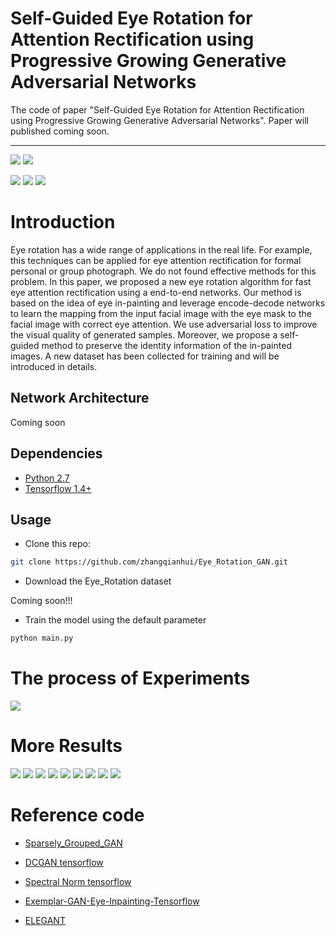# Self-Guided Eye Rotation for Attention Rectification using Progressive Growing Generative Adversarial Networks
The code of paper "Self-Guided Eye Rotation for Attention Rectification using Progressive Growing Generative Adversarial Networks". Paper will published coming soon.

--------------------------------------------

![](img/t_input.jpg)
![](img/t_output.jpg)

![](img/gif/gif1/age.gif)
![](img/gif/gif2/age.gif)
![](img/gif/gif3/age.gif)

# Introduction

Eye rotation has a wide range of applications in the real life. For example,
this techniques can be applied for eye attention rectification for formal
personal or group photograph. We do not found effective methods for this problem.
In this paper, we proposed a new eye rotation algorithm for fast
eye attention rectification using a end-to-end networks. Our method is based on the
idea of eye in-painting and leverage encode-decode networks to learn the mapping from
the input facial image with the eye mask to the facial image with correct eye attention.
We use adversarial loss to improve the visual quality of generated samples. Moreover,
we propose a self-guided method to preserve the identity information of the in-painted images.
A new dataset has been collected for training and will be introduced in details.

## Network Architecture

Coming soon

## 

## Dependencies
* [Python 2.7](https://www.python.org/download/releases/2.7/)
* [Tensorflow 1.4+](https://github.com/tensorflow/tensorflow)


## Usage

- Clone this repo:
```bash
git clone https://github.com/zhangqianhui/Eye_Rotation_GAN.git
```
- Download the Eye_Rotation dataset

Coming soon!!!

- Train the model using the default parameter
```bash
python main.py 
```


# The process of Experiments

![](img/output.jpg)

# More Results

![](img/gif/gif4/age.gif)
![](img/gif/gif5/age.gif)
![](img/gif/gif6/age.gif)
![](img/gif/gif7/age.gif)
![](img/gif/gif8/age.gif)
![](img/gif/gif9/age.gif)
![](img/gif/gif10/age.gif)
![](img/gif/gif11/age.gif)
![](img/gif/age.gif)
            
# Reference code

- [Sparsely_Grouped_GAN](https://github.com/zhangqianhui/Sparsely-Grouped-GAN)

- [DCGAN tensorflow](https://github.com/carpedm20/DCGAN-tensorflow)

- [Spectral Norm tensorflow](https://github.com/taki0112/Spectral_Normalization-Tensorflow)

- [Exemplar-GAN-Eye-Inpainting-Tensorflow](https://github.com/zhangqianhui/Exemplar-GAN-Eye-Inpainting-Tensorflow.git)

- [ELEGANT](https://github.com/Prinsphield/ELEGANT)
